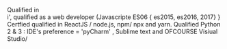 Qualified in  
i', qualified as a web developer 
(Javascripte ES06 { es2015, es2016, 2017} }
Certfied qualified in ReactJS / node.js, npm/ npx and yarn.
Qualified Python 2 & 3 : IDE's preference = 'pyCharm' , Sublime text and OFCOURSE Visiual Studio/
